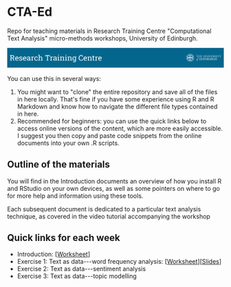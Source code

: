 # CTA-Ed
Repo for teaching materials in Research Training Centre "Computational Text Analysis" micro-methods workshops, University of Edinburgh.

![Alt Text](coursebanner.png)

You can use this in several ways:

1. You might want to "clone" the entire repository and save all of the files in here locally. That's fine if you have some experience using R and R Markdown and know how to navigate the different file types contained in here. 
2. Recommended for beginners: you can use the quick links below to access online versions of the content, which are more easily accessible. I suggest you then copy and paste code snippets from the online documents into your own .R scripts.

## Outline of the materials

You will find in the Introduction documents an overview of how you install R and RStudio on your own devices, as well as some pointers on where to go for more help and information using these tools.

Each subsequent document is dedicated to a particular text analysis technique, as covered in the video tutorial accompanying the workshop

## Quick links for each week

- Introduction: \[[Worksheet](https://raw.githack.com/cjbarrie/CTA-Ed/main/00-intro/00-intro.html)\]
- Exercise 1: Text as data---word frequency analysis: \[[Worksheet](https://raw.githack.com/cjbarrie/CTA-Ed/main/01-word-freq/01-word-freq.html)\]\[[Slides](https://raw.githack.com/cjbarrie/CTA-Ed/main/01-word-freq/01-word-freq-pres.html)\]
- Exercise 2: Text as data---sentiment analysis
- Exercise 3: Text as data---topic modelling
